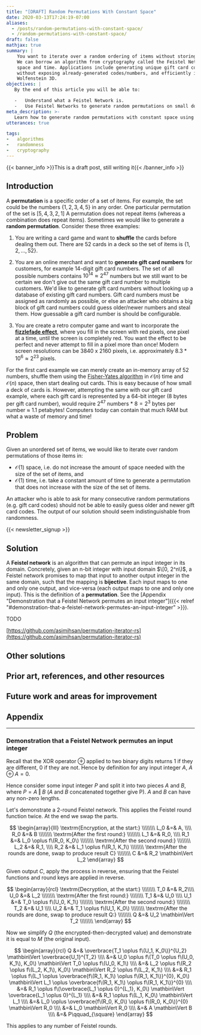 ```yaml
---
title: "[DRAFT] Random Permutations With Constant Space"
date: 2020-03-13T17:24:19-07:00
aliases:
  - /posts/random-permutations-with-constant-space/
  - /random-permutations-with-constant-space/
draft: false
mathjax: true
summary: |
    You want to iterate over a random ordering of items without storing or needing to lookup already-used items.
    We can borrow an algorithm from cryptography called the Feistel Network to generate random permutations in constant
    space and time. Applications include generating unique gift card codes or credit card numbers for your customers
    without exposing already-generated codes/numbers, and efficiently implementing the fizzlefade effect from
    Wolfenstein 3D.
objectives: |
   By the end of this article you will be able to:

   -   Understand what a Feistel Network is.
   -   Use Feistel Networks to generate random permutations on small domains.
meta_description: >-
   Learn how to generate random permutations with constant space using Rust. Understand the algorithm and its implementation. See examples and code snippets.
utterances: true

tags:
-   algorithms
-   randomness
-   cryptography
---
```


{{< banner_info >}}This is a draft post, still writing it{{< /banner_info >}}

## Introduction

A **permutation** is a specific order of a set of items. For example, the set could be the numbers $\{1, 2, 3, 4, 5\}$
in any order. One particular permutation of the set is $[5, 4, 3, 2, 1]$ A permutation does not repeat items (whereas a
combination does repeat items). Sometimes we would like to generate a **random permutation**. Consider these three
examples:

1. You are writing a card game and want to **shuffle** the cards before dealing them out. There are 52 cards in a deck
   so the set of items is $\{1, 2, \dots, 52\}$.

2. You are an online merchant and want to **generate gift card numbers** for customers, for example 14-digit gift card
   numbers. The set of all possible numbers contains $10^{14} \approx 2^{47}$ numbers but we still want to be certain we
   don't give out the same gift card number to multiple customers. We'd like to generate gift card numbers without
   looking up a database of existing gift card numbers. Gift card numbers must be assigned as randomly as possible, or
   else an attacker who obtains a big block of gift card numbers could guess older/newer numbers and steal them. How
   guessable a gift card number is should be configurable.

3. You are create a retro computer game and want to incorporate the [**fizzlefade
   effect**](http://fabiensanglard.net/fizzlefade/index.php), where you fill in the screen with red pixels, one pixel at
   a time, until the screen is completely red. You want the effect to be perfect and never attempt to fill in a pixel
   more than once! Modern screen resolutions can be 3840 x 2160 pixels, i.e. approximately $8.3 * 10^6 \approx 2^{23}$
   pixels.

For the first card example we can merely create an in-memory array of 52 numbers, shuffle them using the [Fisher-Yates
algorithm](https://en.wikipedia.org/wiki/Fisher%E2%80%93Yates_shuffle) in $\mathcal{O}(n)$ time and $\mathcal{O}(n)$
space, then start dealing out cards. This is easy because of how small a deck of cards is. However, attempting the same
with our gift card example, where each gift card is represented by a 64-bit integer (8 bytes per gift card number),
would require $2^{47}$ numbers $*$ $8 = 2^{3}$ bytes per number $\approx$ 1.1 petabytes! Computers today can contain
that much RAM but what a waste of memory and time!

## Problem

Given an unordered set of items, we would like to iterate over random permutations of those items in:

- $\mathcal{O}(1)$ space, i.e. do not increase the amount of space needed with the size of the set of items, and
- $\mathcal{O}(1)$ time, i.e. take a constant amount of time to generate a permutation that does not increase with the
size of the set of items.

An attacker who is able to ask for many consecutive random permutations (e.g. gift card codes) should not be able to
easily guess older and newer gift card codes. The output of our solution should seem indistinguishable from
randomness.

{{< newsletter_signup >}}

## Solution

A **Feistel network** is an algorithm that can permute an input integer in its domain. Concretely, given an n-bit integer with input domain $\[0, 2^n\)$, a Feistel network promises to map that input to another output integer in the same domain, such that the mapping is **bijective**. Each input maps to one and only one output, and vice-versa (each output maps to one and only one input). This is the definition of a **permutation**. See the [Appendix "Demonstration that a Feistel Network permutes an input integer"]({{< relref "#demonstration-that-a-feistel-network-permutes-an-input-integer" >}}).

TODO

[https://github.com/asimihsan/permutation-iterator-rs](https://github.com/asimihsan/permutation-iterator-rs)


## Other solutions

## Prior art, references, and other resources

## Future work and areas for improvement

## Appendix

---

### Demonstration that a Feistel Network permutes an input integer

Recall that the XOR operator $\oplus$ applied to two binary digits returns 1 if they are different, 0 if they are not. Hence by definition for any input integer $A$, $A \oplus A = 0$.

Hence consider some input integer $P$ and split it into two pieces $A$ and $B$, where $P = A \mathbin\Vert B$ ($A$ and $B$ concatenated together give P). $A$ and $B$ can have any non-zero lengths.

Let's demonstrate a 2-round Feistel network. This applies the Feistel round function twice. At the end we swap the parts.

$$
\begin{array}{lll}
\textrm{Encryption, at the start:} \\\\\\\\
L_0 &=& A, \\\\
R_0 &=& B \\\\\\\\
\textrm{After the first round:} \\\\\\\\
L_1 &=& R_0, \\\\
R_1 &=& L_0 \oplus f\(R_0, K_0\) \\\\\\\\
\textrm{After the second round:} \\\\\\\\
L_2 &=& R_1, \\\\
R_2 &=& L_1 \oplus f\(R_1, K_1\) \\\\\\\\
\textrm{After the rounds are done, swap to produce result C} \\\\\\\\
C &=& R_2 \mathbin\Vert L_2
\end{array}
$$

Given output $C$, apply the process in reverse, ensuring that the Feistel functions and round keys are applied in reverse.

$$
\begin{array}{rcl}
\textrm{Decryption, at the start:} \\\\\\\\
T_0 &=& R_2\\\\
U_0 &=& L_2 \\\\\\\\
\textrm{After the first round:} \\\\\\\\
T_1 &=& U_0 \\\\
U_1 &=& T_0 \oplus f\(U_0, K_1\) \\\\\\\\
\textrm{After the second round:} \\\\\\\\
T_2 &=& U_1 \\\\
U_2 &=& T_1 \oplus f\(U_1, K_0\) \\\\\\\\
\textrm{After the rounds are done, swap to produce result Q:} \\\\\\\\
Q &=& U_2 \mathbin\Vert T_2 \\\\\\\\
\end{array}
$$

Now we simplify $Q$ (the encrypted-then-decrypted value) and demonstrate it is equal to $M$ (the original input).

$$
\begin{array}{rcl}
Q &=& \overbrace{T_1 \oplus f\(U_1, K_0\)}^{U_2} \mathbin\Vert \overbrace{U_1}^{T_2} \\\\
  &=& U_0 \oplus f\(T_0 \oplus f\(U_0, K_1\), K_0\) \mathbin\Vert T_0 \oplus f\(U_0, K_1\) \\\\
  &=& L_2 \oplus f\(R_2 \oplus f\(L_2, K_1\), K_0\) \mathbin\Vert R_2 \oplus f\(L_2, K_1\) \\\\
  &=& R_1 \oplus f\(L_1 \oplus \overbrace{f\(R_1, K_1\) \oplus f\(R_1, K_1\)}^{0}, K_0\) \mathbin\Vert L_1 \oplus \overbrace{f\(R_1, K_1\) \oplus f\(R_1, K_1\)}^{0} \\\\
  &=& R_1 \oplus f\(\overbrace{L_1 \oplus 0}^{L_1}, K_0\) \mathbin\Vert \overbrace{L_1 \oplus 0}^{L_1} \\\\
  &=& R_1 \oplus f\(L_1, K_0\) \mathbin\Vert L_1 \\\\
  &=& L_0 \oplus \overbrace{f\(R_0, K_0\) \oplus f\(R_0, K_0\)}^{0} \mathbin\Vert R_0 \\\\
  &=& L_0 \mathbin\Vert R_0 \\\\
  &=& A \mathbin\Vert B \\\\
  &=& P\qquad_{\square}
\end{array}
$$

This applies to any number of Feistel rounds.
